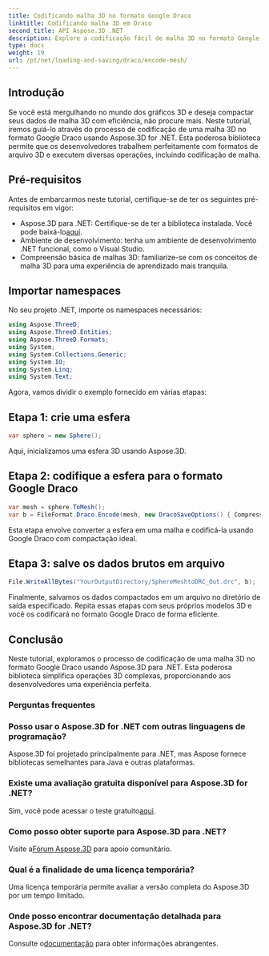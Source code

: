 ```yaml
---
title: Codificando malha 3D no formato Google Draco
linktitle: Codificando malha 3D em Draco
second_title: API Aspose.3D .NET
description: Explore a codificação fácil de malha 3D no formato Google Draco usando Aspose.3D para .NET. Siga nosso guia passo a passo. Eficiente, poderoso e amigável ao desenvolvedor!
type: docs
weight: 19
url: /pt/net/loading-and-saving/draco/encode-mesh/
---
```

## Introdução
Se você está mergulhando no mundo dos gráficos 3D e deseja compactar seus dados de malha 3D com eficiência, não procure mais. Neste tutorial, iremos guiá-lo através do processo de codificação de uma malha 3D no formato Google Draco usando Aspose.3D for .NET. Esta poderosa biblioteca permite que os desenvolvedores trabalhem perfeitamente com formatos de arquivo 3D e executem diversas operações, incluindo codificação de malha.
## Pré-requisitos
Antes de embarcarmos neste tutorial, certifique-se de ter os seguintes pré-requisitos em vigor:
-  Aspose.3D para .NET: Certifique-se de ter a biblioteca instalada. Você pode baixá-lo[aqui](https://releases.aspose.com/3d/net/).
- Ambiente de desenvolvimento: tenha um ambiente de desenvolvimento .NET funcional, como o Visual Studio.
- Compreensão básica de malhas 3D: familiarize-se com os conceitos de malha 3D para uma experiência de aprendizado mais tranquila.
## Importar namespaces
No seu projeto .NET, importe os namespaces necessários:
```csharp
using Aspose.ThreeD;
using Aspose.ThreeD.Entities;
using Aspose.ThreeD.Formats;
using System;
using System.Collections.Generic;
using System.IO;
using System.Linq;
using System.Text;
```
Agora, vamos dividir o exemplo fornecido em várias etapas:
## Etapa 1: crie uma esfera
```csharp
var sphere = new Sphere();
```
Aqui, inicializamos uma esfera 3D usando Aspose.3D.
## Etapa 2: codifique a esfera para o formato Google Draco
```csharp
var mesh = sphere.ToMesh();
var b = FileFormat.Draco.Encode(mesh, new DracoSaveOptions() { CompressionLevel = DracoCompressionLevel.Optimal });
```
Esta etapa envolve converter a esfera em uma malha e codificá-la usando Google Draco com compactação ideal.
## Etapa 3: salve os dados brutos em arquivo
```csharp
File.WriteAllBytes("YourOutputDirectory/SphereMeshtoDRC_Out.drc", b);
```
Finalmente, salvamos os dados compactados em um arquivo no diretório de saída especificado.
Repita essas etapas com seus próprios modelos 3D e você os codificará no formato Google Draco de forma eficiente.
## Conclusão
Neste tutorial, exploramos o processo de codificação de uma malha 3D no formato Google Draco usando Aspose.3D para .NET. Esta poderosa biblioteca simplifica operações 3D complexas, proporcionando aos desenvolvedores uma experiência perfeita.

### Perguntas frequentes
### Posso usar o Aspose.3D for .NET com outras linguagens de programação?
Aspose.3D foi projetado principalmente para .NET, mas Aspose fornece bibliotecas semelhantes para Java e outras plataformas.
### Existe uma avaliação gratuita disponível para Aspose.3D for .NET?
 Sim, você pode acessar o teste gratuito[aqui](https://releases.aspose.com/).
### Como posso obter suporte para Aspose.3D para .NET?
 Visite a[Fórum Aspose.3D](https://forum.aspose.com/c/3d/18) para apoio comunitário.
### Qual é a finalidade de uma licença temporária?
Uma licença temporária permite avaliar a versão completa do Aspose.3D por um tempo limitado.
### Onde posso encontrar documentação detalhada para Aspose.3D for .NET?
 Consulte o[documentação](https://reference.aspose.com/3d/net/) para obter informações abrangentes.